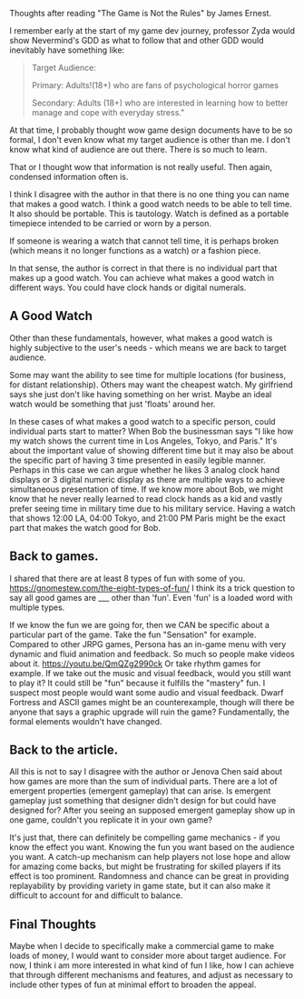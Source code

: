 Thoughts after reading "The Game is Not the Rules" by James Ernest.

I remember early at the start of my game dev journey, professor Zyda would show Nevermind's GDD as what to follow
that and other GDD would inevitably have something like:

> Target Audience:
>
> Primary: Adults!(18+) who are fans of psychological horror games
>
> Secondary: Adults (18+) who are interested in learning how to better manage and cope with everyday stress."

At that time, I probably thought wow game design documents have to be so formal, I don't even know what my target audience is other than me. I don't know what kind of audience are out there. There is so much to learn.

That or I thought wow that information is not really useful. Then again, condensed information often is.

I think I disagree with the author in that there is no one thing you can name that makes a good watch. I think a good watch needs to be able to tell time. It also should be portable.
This is tautology. Watch is defined as a portable timepiece intended to be carried or worn by a person.

If someone is wearing a watch that cannot tell time, it is perhaps broken (which means it no longer functions as a watch) or a fashion piece.

In that sense, the author is correct in that there is no individual part that makes up a good watch. You can achieve what makes a good watch in different ways. You could have clock hands or digital numerals.

## A Good Watch

Other than these fundamentals, however, what makes a good watch is highly subjective to the user's needs - which means we are back to target audience.

Some may want the ability to see time for multiple locations (for business, for distant relationship). Others may want the cheapest watch. My girlfriend says she just don't like having something on her wrist. Maybe an ideal watch would be something that just 'floats' around her.

In these cases of what makes a good watch to a specific person, could individual parts start to matter? When Bob the businessman says "I like how my watch shows the current time in Los Angeles, Tokyo, and Paris." It's about the important value of showing different time but it may also be about the specific part of having 3 time presented in easily legible manner. Perhaps in this case we can argue whether he likes 3 analog clock hand displays or 3 digital numeric display as there are multiple ways to achieve simultaneous presentation of time. If we know more about Bob, we might know that he never really learned to read clock hands as a kid and vastly prefer seeing time in military time due to his military service. Having a watch that shows 12:00 LA, 04:00 Tokyo, and 21:00 PM Paris might be the exact part that makes the watch good for Bob.

## Back to games.

I shared that there are at least 8 types of fun with some of you.
https://gnomestew.com/the-eight-types-of-fun/
I think its a trick question to say all good games are ___ other than 'fun'. Even 'fun' is a loaded word with multiple types.

If we know the fun we are going for, then we CAN be specific about a particular part of the game. Take the fun "Sensation" for example. Compared to other JRPG games, Persona has an in-game menu with very dynamic and fluid animation and feedback. So much so people make videos about it.
https://youtu.be/QmQZg2990ck
Or take rhythm games for example. If we take out the music and visual feedback, would you still want to play it? It could still be "fun" because it fulfills the "mastery" fun. I suspect most people would want some audio and visual feedback. Dwarf Fortress and ASCII games might be an counterexample, though will there be anyone that says a graphic upgrade will ruin the game? Fundamentally, the formal elements wouldn't have changed.


## Back to the article.

All this is not to say I disagree with the author or Jenova Chen said about how games are more than the sum of individual parts. There are a lot of emergent properties (emergent gameplay) that can arise. Is emergent gameplay just something that designer didn't design for but could have designed for? After you seeing an supposed emergent gameplay show up in one game, couldn't you replicate it in your own game?

It's just that, there can definitely be compelling game mechanics - if you know the effect you want. Knowing the fun you want based on the audience you want. A catch-up mechanism can help players not lose hope and allow for amazing come backs, but might be frustrating for skilled players if its effect is too prominent. Randomness and chance can be great in providing replayability by providing variety in game state, but it can also make it difficult to account for and difficult to balance.

## Final Thoughts
Maybe when I decide to specifically make a commercial game to make loads of money, I would want to consider more about target audience. For now, I think i am more interested in what kind of fun I like, how I can achieve that through different mechanisms and features, and adjust as necessary to include other types of fun at minimal effort to broaden the appeal.

